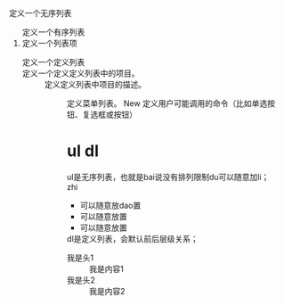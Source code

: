 <ul>	定义一个无序列表
<ol>	定义一个有序列表
<li>	定义一个列表项
<dl>	定义一个定义列表
<dt>	定义一个定义定义列表中的项目。
<dd>	定义定义列表中项目的描述。
<menu>	定义菜单列表。
<command>New	定义用户可能调用的命令（比如单选按钮、复选框或按钮）

# ul dl
ul是无序列表，也就是bai说没有排列限制du可以随意加li；zhi
<ul>
<li>可以随意放dao置</li>
<li>可以随意放置</li>
<li>可以随意放置</li>
</ul>
dl是定义列表，会默认前后层级关系；
<dl>
<dt>我是头1</dt>
<dd>我是内容1</dd>
<dt>我是头2</dt>
<dd>我是内容2</dd>
</dl>